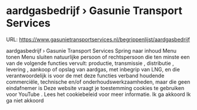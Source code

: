 # aardgasbedrijf › Gasunie Transport Services

URL: https://www.gasunietransportservices.nl/begrippenlijst/aardgasbedrijf

aardgasbedrijf › Gasunie Transport Services
Spring naar inhoud
Menu tonen
Menu sluiten
natuurlijke persoon of rechtspersoon die ten minste een van de volgende functies vervult: productie,
transmissie
,
distributie
,
levering
, aankoop of opslag van aardgas, met inbegrip van LNG, en die verantwoordelijk is voor de met deze functies verband houdende commerciële, technische en/of onderhoudswerkzaamheden, maar die geen
eindafnemer
is
Deze website vraagt je toestemming cookies te gebruiken voor
YouTube
. Lees het
cookiebeleid
voor meer informatie.
Ik ga akkoord
Ik ga niet akkoord
